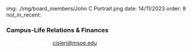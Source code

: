 img: ./img/board_members/John C Portrait.png
date: 14/11/2023
order: 8
not_in_recent:

### Campus-Life Relations & Finances


<a style = 'font-weight: bold; color: white;'>Contact Me Here:</a> <a style = 'color: blue eyes;'>cislerj@msoe.edu</a>